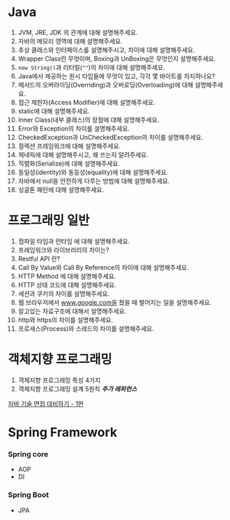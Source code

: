 # Java
1. JVM, JRE, JDK 의 관계에 대해 설명해주세요.
2. 자바의 메모리 영역에 대해 설명해주세요.
3. 추상 클래스와 인터페이스를 설명해주시고, 차이에 대해 설명해주세요.
4. Wrapper Class란 무엇이며, Boxing과 UnBoxing은 무엇인지 설명해주세요.
5. `new String()`과 리터럴(`""`)의 차이에 대해 설명해주세요.
6. Java에서 제공하는 원시 타입들에 무엇이 있고, 각각 몇 바이트를 차지하나요?
7. 메서드의 오버라이딩(Overriding)과 오버로딩(Overloading)에 대해 설명해주세요.
8. 접근 제한자(Access Modifier)에 대해 설명해주세요.
9. static에 대해 설명해주세요.
10. Inner Class(내부 클래스)의 장점에 대해 설명해주세요.
11. Error와 Exception의 차이를 설명해주세요.
12. CheckedException과 UnCheckedException의 차이를 설명해주세요.
13. 컬렉션 프레임워크에 대해 설명해주세요.
14. 제네릭에 대해 설명해주시고, 왜 쓰는지 알려주세요.
15. 직렬화(Serialize)에 대해 설명해주세요.
16. 동일성(identity)와 동등성(equality)에 대해 설명해주세요.
17. 자바에서 null을 안전하게 다루는 방법에 대해 설명해주세요.
18. 싱글톤 패턴에 대해 설명해주세요.

# 프로그래밍 일반
1. 컴파일 타임과 런타임 에 대해 설명해주세요.
2. 프레임워크와 라이브러리의 차이는?
3. Restful API 란?
4. Call By Value와 Call By Reference의 차이에 대해 설명해주세요.
5. HTTP Method 에 대해 설명해주세요.
6. HTTP 상태 코드에 대해 설명해주세요.
7. 세션과 쿠키의 차이를 설명해주세요.
8. 웹 브라우저에서 www.google.com을 쳤을 때 벌어지는 일을 설명해주세요.
9. 알고있는 자료구조에 대해서 설명해주세요.
10. http와 https의 차이를 설명해주세요.
11. 프로세스(Process)와 스레드의 차이를 설명해주세요.

# 객체지향 프로그래밍
1. 객체지향 프로그래밍 특성 4가지
2. 객체지향 프로그래밍 설계 5원칙
***추가 레퍼런스***

[자바 기술 면접 대비하기 - 1편](https://f-lab.kr/blog/java-backend-interview-1)

# Spring Framework

### Spring core

- AOP
- DI

### Spring Boot

- JPA
